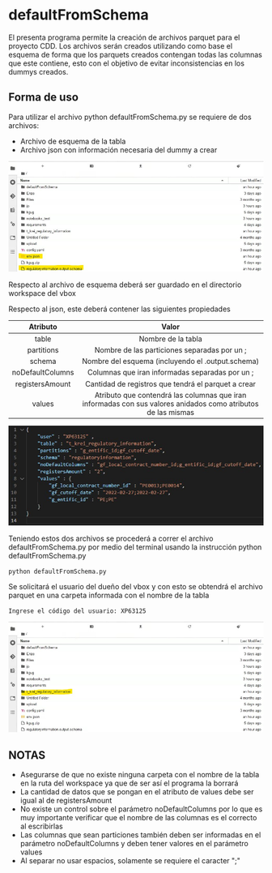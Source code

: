 # defaultFromSchema

El presenta programa permite la creación de archivos parquet para el proyecto CDD. Los archivos serán creados utilizando como base el esquema de forma que los parquets creados contengan todas las columnas que este contiene, esto con el objetivo de evitar inconsistencias en los dummys creados.

## Forma de uso

Para utilizar el archivo python defaultFromSchema.py se requiere de dos archivos:
 - Archivo de esquema de la tabla
 - Archivo json con información necesaria del dummy a crear
 
![alt text](https://github.com/enzoip98/defaultFromSchema/blob/main/images/archivos.jpg?raw=true)

Respecto al archivo de esquema deberá ser guardado en el directorio workspace del vbox

Respecto al json, este deberá contener las siguientes propiedades

| Atributo        | Valor                                                                                                        |
| :-------------: | :----------------------------------------------------------------------------------------------------------: |
| table           | Nombre de la tabla                                                                                           |
| partitions      | Nombre de las particiones separadas por un ;                                                                 |
| schema          | Nombre del esquema (incluyendo el .output.schema)                                                            |
| noDefaultColumns| Columnas que iran informadas separadas por un ;                                                              |
| registersAmount | Cantidad de registros que tendrá el parquet a crear                                                          |
| values          | Atributo que contendrá las columnas que iran informadas con sus valores anidados como atributos de las mismas|

 ![alt text](https://github.com/enzoip98/defaultFromSchema/blob/main/images/json.jpg?raw=true)
 
 Teniendo estos dos archivos se procederá a correr el archivo defaultFromSchema.py por medio del terminal usando la instrucción python defaultFromSchema.py
 ```
 python defaultFromSchema.py
 ```
 
 Se solicitará el usuario del dueño del vbox y con esto se obtendrá el archivo parquet en una carpeta informada con el nombre de la tabla
 
 ```
 Ingrese el código del usuario: XP63125
 ```
 
 ![alt text](https://github.com/enzoip98/defaultFromSchema/blob/main/images/carpeta.jpg?raw=true)
  
 ## NOTAS
 
- Asegurarse de que no existe ninguna carpeta con el nombre de la tabla en la ruta del workspace ya que de ser así el programa la borrará
- La cantidad de datos que se pongan en el atributo de values debe ser igual al de registersAmount
- No existe un control sobre el parámetro noDefaultColumns por lo que es muy importante verificar que el nombre de las columnas es el correcto al escribirlas
- Las columnas que sean particiones también deben ser informadas en el parámetro noDefaultColumns y deben tener valores en el parámetro values
- Al separar no usar espacios, solamente se requiere el caracter ";"
